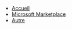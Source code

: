 * [Accueil](/README.md)
* [Microsoft Marketplace](/Microsoft-Marketplace/README.md)
* [Autre](/Autre/README.md)
